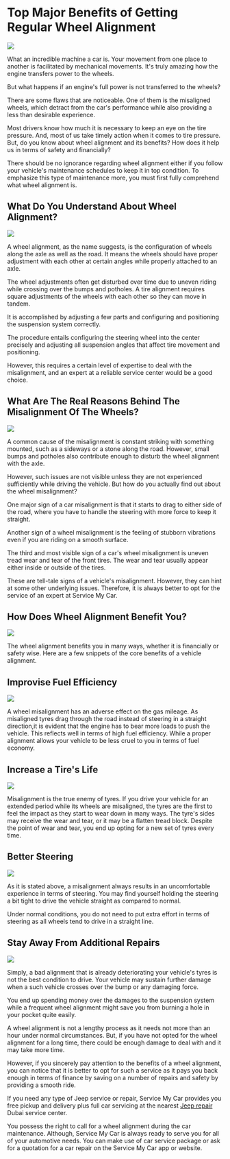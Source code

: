 # Top Major Benefits of Getting Regular Wheel Alignment
![](https://s3-ap-northeast-1.amazonaws.com/g0v-hackmd-images/uploads/upload_6b1d3cb9477c8edaebf29ae6ab922a3d.jpg)

What an incredible machine a car is. Your movement from one place to another is facilitated by mechanical movements. It's truly amazing how the engine transfers power to the wheels.

But what happens if an engine's full power is not transferred to the wheels? 

There are some flaws that are noticeable. One of them is the misaligned wheels, which detract from the car's performance while also providing a less than desirable experience.

Most drivers know how much it is necessary to keep an eye on the tire pressure. And, most of us take timely action when it comes to tire pressure. But, do you know about wheel alignment and its benefits? How does it help us in terms of safety and financially?

There should be no ignorance regarding wheel alignment either if you follow your vehicle's maintenance schedules to keep it in top condition. To emphasize this type of maintenance more, you must first fully comprehend what wheel alignment is.

## What Do You Understand About Wheel Alignment?

![](https://s3-ap-northeast-1.amazonaws.com/g0v-hackmd-images/uploads/upload_a7f6988caf3833ba5d01b5f96797fc42.jpg)

A wheel alignment, as the name suggests, is the configuration of wheels along the axle as well as the road. It means the wheels should have proper adjustment with each other at certain angles while properly attached to an axle.

The wheel adjustments often get disturbed over time due to uneven riding while crossing over the bumps and potholes. A tire alignment requires square adjustments of the wheels with each other so they can move in tandem.

It is accomplished by adjusting a few parts and configuring and positioning the suspension system correctly. 

The procedure entails configuring the steering wheel into the center precisely and adjusting all suspension angles that affect tire movement and positioning.

However, this requires a certain level of expertise to deal with the misalignment, and an expert at a reliable service center would be a good choice.

## What Are The Real Reasons Behind The Misalignment Of The Wheels?

![](https://s3-ap-northeast-1.amazonaws.com/g0v-hackmd-images/uploads/upload_9cb53ca4ddeac8519cbe785a4551f1a3.jpg)

A common cause of the misalignment is constant striking with something mounted, such as a sideways or a stone along the road. However, small bumps and potholes also contribute enough to disturb the wheel alignment with the axle. 

However, such issues are not visible unless they are not experienced sufficiently while driving the vehicle. But how do you actually find out about the wheel misalignment? 

One major sign of a car misalignment is that it starts to drag to either side of the road, where you have to handle the steering with more force to keep it straight.

Another sign of a wheel misalignment is the feeling of stubborn vibrations even if you are riding on a smooth surface. 

The third and most visible sign of a car's wheel misalignment is uneven tread wear and tear of the front tires. The wear and tear usually appear either inside or outside of the tires.

These are tell-tale signs of a vehicle's misalignment. However, they can hint at some other underlying issues. Therefore, it is always better to opt for the service of an expert at Service My Car.

## How Does Wheel Alignment Benefit You?
![](https://s3-ap-northeast-1.amazonaws.com/g0v-hackmd-images/uploads/upload_e209f23b26b306d313175aad2a867ce3.jpg)

The wheel alignment benefits you in many ways, whether it is financially or safety wise. Here are a few snippets of the core benefits of a vehicle alignment.

## Improvise Fuel Efficiency
![](https://s3-ap-northeast-1.amazonaws.com/g0v-hackmd-images/uploads/upload_16a18df5799dbd39cc39c8fd472ae13a.jpg)

A wheel misalignment has an adverse effect on the gas mileage. As misaligned tyres drag through the road instead of steering in a straight direction,it is evident that the engine has to bear more loads to push the vehicle. This reflects well in terms of high fuel efficiency. 
While a proper alignment allows your vehicle to be less cruel to you in terms of fuel economy.

## Increase a Tire's Life
![](https://s3-ap-northeast-1.amazonaws.com/g0v-hackmd-images/uploads/upload_5cdf3b48b0f25602c8da2af6b43102c9.jpg)

Misalignment is the true enemy of tyres. If you drive your vehicle for an extended period while its wheels are misaligned, the tyres are the first to feel the impact as they start to wear down in many ways. The tyre's sides may receive the wear and tear, or it may be a flatten tread block.
Despite the point of wear and tear, you end up opting for a new set of tyres every time.

## Better Steering
![](https://s3-ap-northeast-1.amazonaws.com/g0v-hackmd-images/uploads/upload_acf708c21e246fc95ad3b366620fca37.jpg)

As it is stated above, a misalignment always results in an uncomfortable experience in terms of steering. You may find yourself holding the steering a bit tight to drive the vehicle straight as compared to normal.

Under normal conditions, you do not need to put extra effort in terms of steering as all wheels tend to drive in a straight line.

## Stay Away From Additional Repairs
![](https://s3-ap-northeast-1.amazonaws.com/g0v-hackmd-images/uploads/upload_d03e2000f4041af6ebe51cc3230b3e83.jpg)


Simply, a bad alignment that is already deteriorating your vehicle's tyres is not the best condition to drive. Your vehicle may sustain further damage when a such vehicle crosses over the bump or any damaging force.

You end up spending money over the damages to the suspension system while a frequent wheel alignment might save you from burning a hole in your pocket quite easily.

A wheel alignment is not a lengthy process as it needs not more than an hour under normal circumstances. But, if you have not opted for the wheel alignment for a long time, there could be enough damage to deal with and it may take more time.

However, if you sincerely pay attention to the benefits of a wheel alignment, you can notice that it is better to opt for such a service as it pays you back enough in terms of finance by saving on a number of repairs and safety by providing a smooth ride.

If you need any type of Jeep service or repair, Service My Car provides you free pickup and delivery plus full car servicing at the nearest [Jeep repair](https://servicemycar.com/uae/jeep-repair-dubai) Dubai service center.

You possess the right to call for a wheel alignment during the car maintenance. Although, Service My Car is always ready to serve you for all of your automotive needs. You can make use of car service package or ask for a quotation for a car repair on the Service My Car app or website.